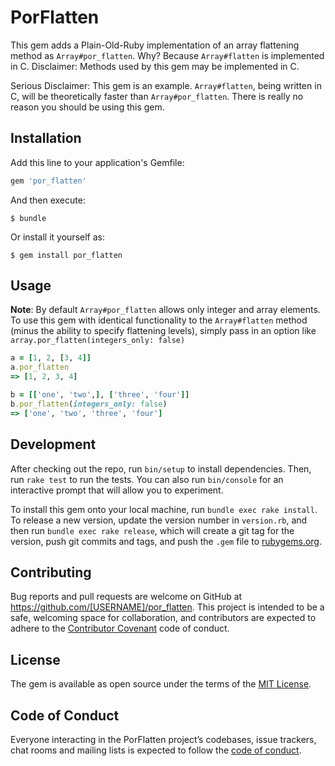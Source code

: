 # PorFlatten

This gem adds a Plain-Old-Ruby implementation of an array flattening method as `Array#por_flatten`.  Why?  Because `Array#flatten` is implemented in C.
Disclaimer: Methods used by this gem may be implemented in C.

Serious Disclaimer: This gem is an example.  `Array#flatten`, being written in C, will be theoretically faster than `Array#por_flatten`.  There is really no reason you should be using this gem.

## Installation

Add this line to your application's Gemfile:

```ruby
gem 'por_flatten'
```

And then execute:

    $ bundle

Or install it yourself as:

    $ gem install por_flatten

## Usage

__Note__: By default `Array#por_flatten` allows only integer and array elements.  To use this gem with identical functionality to the `Array#flatten` method (minus the ability to specify flattening levels), simply pass in an option like `array.por_flatten(integers_only: false)`

```ruby
a = [1, 2, [3, 4]]
a.por_flatten
=> [1, 2, 3, 4]

b = [['one', 'two',], ['three', 'four']]
b.por_flatten(integers_only: false)
=> ['one', 'two', 'three', 'four']
```

## Development

After checking out the repo, run `bin/setup` to install dependencies. Then, run `rake test` to run the tests. You can also run `bin/console` for an interactive prompt that will allow you to experiment.

To install this gem onto your local machine, run `bundle exec rake install`. To release a new version, update the version number in `version.rb`, and then run `bundle exec rake release`, which will create a git tag for the version, push git commits and tags, and push the `.gem` file to [rubygems.org](https://rubygems.org).

## Contributing

Bug reports and pull requests are welcome on GitHub at https://github.com/[USERNAME]/por_flatten. This project is intended to be a safe, welcoming space for collaboration, and contributors are expected to adhere to the [Contributor Covenant](http://contributor-covenant.org) code of conduct.

## License

The gem is available as open source under the terms of the [MIT License](https://opensource.org/licenses/MIT).

## Code of Conduct

Everyone interacting in the PorFlatten project’s codebases, issue trackers, chat rooms and mailing lists is expected to follow the [code of conduct](https://github.com/[USERNAME]/por_flatten/blob/master/CODE_OF_CONDUCT.md).
